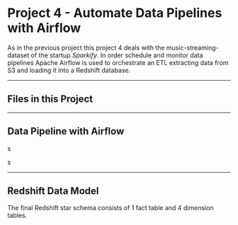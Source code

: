 # Project 4 - Automate Data Pipelines with Airflow

As in the previous project this project 4 deals with the music-streaming-dataset of the startup *Sparkify*. In order schedule and monitor data pipelines Apache Airflow is used to orchestrate an ETL extracting data from S3 and loading it into a Redshift database.

---

## Files in this Project


---

## Data Pipeline with Airflow

s

s

--- 

## Redshift Data Model

The final Redshift star schema consists of 1 fact table and 4 dimension tables.
